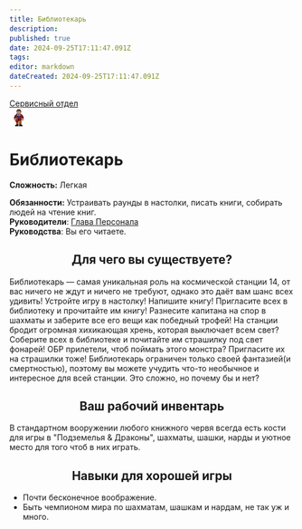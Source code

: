 ```yaml
---
title: Библиотекарь
description: 
published: true
date: 2024-09-25T17:11:47.091Z
tags: 
editor: markdown
dateCreated: 2024-09-25T17:11:47.091Z
---
```


<div style="display: flex; justify-content: center;">
<div class="roles-passport serv">
  <div class="title serv"><a href="/roles/servicedepartment">Сервисный отдел</a></div>
  <div>
    <div><div><img src="/roles/librarian.png"></div></div>
  <div><div>
    <h1>Библиотекарь</h1>
    <p><strong>Сложность:</strong> Легкая</p>
    <strong>Обязанности:</strong> Устраивать раунды в настолки, писать книги, собирать людей на чтение книг.<br>
    <b>Руководители</b>: <a href="/roles/headofpersonnel">Глава Персонала</a><br>
    <b>Руководства</b>: Вы его читаете.
  </div></div>
  </div>
</div>
</div>

## <center> Для чего вы существуете? 
Библиотекарь — самая уникальная роль на космической станции 14, от вас ничего не ждут и ничего не требуют, однако это даёт вам шанс всех удивить! Устройте игру в настолку! Напишите книгу! Пригласите всех в библиотеку и прочитайте им книгу! Разнесите капитана на спор в шахматы и заберите все его вещи как победный трофей! На станции бродит огромная хихикающая хрень, которая выключает всем свет? Соберите всех в библиотеке и почитайте им страшилку под свет фонарей! ОБР прилетели, чтоб поймать этого монстра? Пригласите их на страшилки тоже! Библиотекарь ограничен только своей фантазией(и смертностью), поэтому вы можете учудить что-то необычное и интересное для всей станции. Это сложно, но почему бы и нет?

## <center> Ваш рабочий инвентарь
В стандартном вооружении любого книжного червя всегда есть кости для игры в "Подземелья & Драконы", шахматы, шашки, нарды и уютное место для того чтоб в них играть.

## <center> Навыки для хорошей игры
- Почти бесконечное воображение.
- Быть чемпионом мира по шахматам, шашкам и нардам, не так уж и много.

<div class="table"></div>